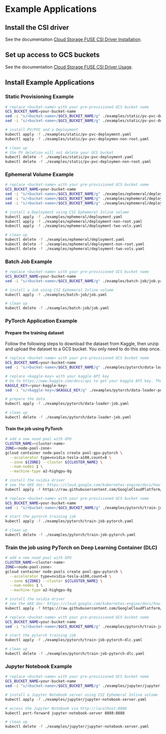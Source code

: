 <!-- 
Copyright 2018 The Kubernetes Authors.
Copyright 2022 Google LLC

Licensed under the Apache License, Version 2.0 (the "License");
you may not use this file except in compliance with the License.
You may obtain a copy of the License at

    https://www.apache.org/licenses/LICENSE-2.0

Unless required by applicable law or agreed to in writing, software
distributed under the License is distributed on an "AS IS" BASIS,
WITHOUT WARRANTIES OR CONDITIONS OF ANY KIND, either express or implied.
See the License for the specific language governing permissions and
limitations under the License.
-->

# Example Applications

## Install the CSI driver

See the documentation [Cloud Storage FUSE CSI Driver Installation](../docs/installation.md).

## Set up access to GCS buckets

See the documentation [Cloud Storage FUSE CSI Driver Usage](../docs/usage.md#set-up-access-to-gcs-buckets-via-gke-workload-identity).

## Install Example Applications

### Static Provisioning Example

```bash
# replace <bucket-name> with your pre-provisioned GCS bucket name
GCS_BUCKET_NAME=your-bucket-name
sed -i "s/<bucket-name>/$GCS_BUCKET_NAME/g" ./examples/static/pv-pvc-deployment.yaml
sed -i "s/<bucket-name>/$GCS_BUCKET_NAME/g" ./examples/static/pv-pvc-deploymen-non-root.yaml

# install PV/PVC and a Deployment
kubectl apply -f ./examples/static/pv-pvc-deployment.yaml
kubectl apply -f ./examples/static/pv-pvc-deploymen-non-root.yaml

# clean up
# the PV deletion will not delete your GCS bucket
kubectl delete -f ./examples/static/pv-pvc-deployment.yaml
kubectl delete -f ./examples/static/pv-pvc-deploymen-non-root.yaml
```

### Ephemeral Volume Example

```bash
# replace <bucket-name> with your pre-provisioned GCS bucket name
GCS_BUCKET_NAME=your-bucket-name
sed -i "s/<bucket-name>/$GCS_BUCKET_NAME/g" ./examples/ephemeral/deployment.yaml
sed -i "s/<bucket-name>/$GCS_BUCKET_NAME/g" ./examples/ephemeral/deployment-non-root.yaml
sed -i "s/<bucket-name>/$GCS_BUCKET_NAME/g" ./examples/ephemeral/deployment-two-vols.yaml

# install a Deployment using CSI Ephemeral Inline volume
kubectl apply -f ./examples/ephemeral/deployment.yaml
kubectl apply -f ./examples/ephemeral/deployment-non-root.yaml
kubectl apply -f ./examples/ephemeral/deployment-two-vols.yaml

# clean up
kubectl delete -f ./examples/ephemeral/deployment.yaml
kubectl delete -f ./examples/ephemeral/deployment-non-root.yaml
kubectl delete -f ./examples/ephemeral/deployment-two-vols.yaml
```

### Batch Job Example

```bash
# replace <bucket-name> with your pre-provisioned GCS bucket name
GCS_BUCKET_NAME=your-bucket-name
sed -i "s/<bucket-name>/$GCS_BUCKET_NAME/g" ./examples/batch-job/job.yaml

# install a Job using CSI Ephemeral Inline volume
kubectl apply -f ./examples/batch-job/job.yaml

# clean up
kubectl delete -f ./examples/batch-job/job.yaml
```

### PyTorch Application Example

#### Prepare the training dataset

Follow the following steps to download the dataset from Kaggle, then unzip and upload the dataset to a GCS bucket. You only need to do this step once.

```bash
# replace <bucket-name> with your pre-provisioned GCS bucket name
GCS_BUCKET_NAME=your-bucket-name
sed -i "s/<bucket-name>/$GCS_BUCKET_NAME/g" ./examples/pytorch/data-loader-job.yaml

# replace <kaggle-key> with your kaggle API key
# Go to https://www.kaggle.com/docs/api to get your kaggle API key. The format is {"username":"xxx","key":"xxx"}.
KAGGLE_KEY=<your-kaggle-key>
sed -i "s/<kaggle-key>/$KAGGLE_KEY/g" ./examples/pytorch/data-loader-pod.yaml

# prepare the data
kubectl apply -f ./examples/pytorch/data-loader-job.yaml

# clean up
kubectl delete -f ./examples/pytorch/data-loader-job.yaml
```

#### Train the job using PyTorch

```bash
# add a new nood pool with GPU
CLUSTER_NAME=<cluster-name>
ZONE=<node-pool-zone>
gcloud container node-pools create pool-gpu-pytorch \
  --accelerator type=nvidia-tesla-a100,count=8 \
  --zone ${ZONE} --cluster ${CLUSTER_NAME} \
  --num-nodes 1 \
  --machine-type a2-highgpu-8g

# install the nvidia driver
# see the GKE doc: https://cloud.google.com/kubernetes-engine/docs/how-to/gpus#installing_drivers
kubectl apply -f https://raw.githubusercontent.com/GoogleCloudPlatform/container-engine-accelerators/master/nvidia-driver-installer/cos/daemonset-preloaded.yaml

# replace <bucket-name> with your pre-provisioned GCS bucket name
GCS_BUCKET_NAME=your-bucket-name
sed -i "s/<bucket-name>/$GCS_BUCKET_NAME/g" ./examples/pytorch/train-job-pytorch.yaml

# start the pytorch training job
kubectl apply -f ./examples/pytorch/train-job-pytorch.yaml

# clean up
kubectl delete -f ./examples/pytorch/train-job-pytorch.yaml
```

### Train the job using PyTorch on Deep Learning Container (DLC)

```bash
# add a new nood pool with GPU
CLUSTER_NAME=<cluster-name>
ZONE=<node-pool-zone>
gcloud container node-pools create pool-gpu-pytorch \
  --accelerator type=nvidia-tesla-a100,count=8 \
  --zone ${ZONE} --cluster ${CLUSTER_NAME} \
  --num-nodes 1 \
  --machine-type a2-highgpu-8g

# install the nvidia driver
# see the GKE doc: https://cloud.google.com/kubernetes-engine/docs/how-to/gpus#installing_drivers
kubectl apply -f https://raw.githubusercontent.com/GoogleCloudPlatform/container-engine-accelerators/master/nvidia-driver-installer/cos/daemonset-preloaded.yaml

# replace <bucket-name> with your pre-provisioned GCS bucket name
GCS_BUCKET_NAME=your-bucket-name
sed -i "s/<bucket-name>/$GCS_BUCKET_NAME/g" ./examples/pytorch/train-job-pytorch-dlc.yaml

# start the pytorch training job
kubectl apply -f ./examples/pytorch/train-job-pytorch-dlc.yaml

# clean up
kubectl delete -f ./examples/pytorch/train-job-pytorch-dlc.yaml
```

### Jupyter Notebook Example

```bash
# replace <bucket-name> with your pre-provisioned GCS bucket name
GCS_BUCKET_NAME=your-bucket-name
sed -i "s/<bucket-name>/$GCS_BUCKET_NAME/g" ./examples/jupyter/jupyter-notebook-server.yaml

# install a Jupyter Notebook server using CSI Ephemeral Inline volume
kubectl apply -f ./examples/jupyter/jupyter-notebook-server.yaml

# access the Jupyter Notebook via http://localhost:8888
kubectl port-forward jupyter-notebook-server 8888:8888

# clean up
kubectl delete -f ./examples/jupyter/jupyter-notebook-server.yaml
```
